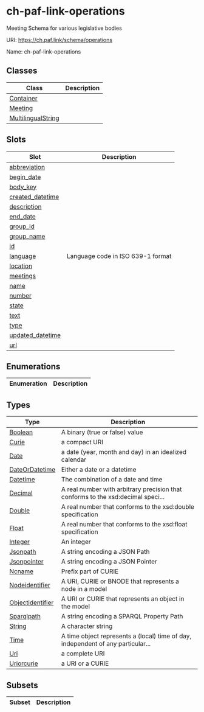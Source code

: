 # ch-paf-link-operations

Meeting Schema for various legislative bodies

URI: https://ch.paf.link/schema/operations

Name: ch-paf-link-operations



## Classes

| Class | Description |
| --- | --- |
| [Container](Container.md) |  |
| [Meeting](Meeting.md) |  |
| [MultilingualString](MultilingualString.md) |  |



## Slots

| Slot | Description |
| --- | --- |
| [abbreviation](abbreviation.md) |  |
| [begin_date](begin_date.md) |  |
| [body_key](body_key.md) |  |
| [created_datetime](created_datetime.md) |  |
| [description](description.md) |  |
| [end_date](end_date.md) |  |
| [group_id](group_id.md) |  |
| [group_name](group_name.md) |  |
| [id](id.md) |  |
| [language](language.md) | Language code in ISO 639-1 format |
| [location](location.md) |  |
| [meetings](meetings.md) |  |
| [name](name.md) |  |
| [number](number.md) |  |
| [state](state.md) |  |
| [text](text.md) |  |
| [type](type.md) |  |
| [updated_datetime](updated_datetime.md) |  |
| [url](url.md) |  |


## Enumerations

| Enumeration | Description |
| --- | --- |


## Types

| Type | Description |
| --- | --- |
| [Boolean](Boolean.md) | A binary (true or false) value |
| [Curie](Curie.md) | a compact URI |
| [Date](Date.md) | a date (year, month and day) in an idealized calendar |
| [DateOrDatetime](DateOrDatetime.md) | Either a date or a datetime |
| [Datetime](Datetime.md) | The combination of a date and time |
| [Decimal](Decimal.md) | A real number with arbitrary precision that conforms to the xsd:decimal speci... |
| [Double](Double.md) | A real number that conforms to the xsd:double specification |
| [Float](Float.md) | A real number that conforms to the xsd:float specification |
| [Integer](Integer.md) | An integer |
| [Jsonpath](Jsonpath.md) | A string encoding a JSON Path |
| [Jsonpointer](Jsonpointer.md) | A string encoding a JSON Pointer |
| [Ncname](Ncname.md) | Prefix part of CURIE |
| [Nodeidentifier](Nodeidentifier.md) | A URI, CURIE or BNODE that represents a node in a model |
| [Objectidentifier](Objectidentifier.md) | A URI or CURIE that represents an object in the model |
| [Sparqlpath](Sparqlpath.md) | A string encoding a SPARQL Property Path |
| [String](String.md) | A character string |
| [Time](Time.md) | A time object represents a (local) time of day, independent of any particular... |
| [Uri](Uri.md) | a complete URI |
| [Uriorcurie](Uriorcurie.md) | a URI or a CURIE |


## Subsets

| Subset | Description |
| --- | --- |
